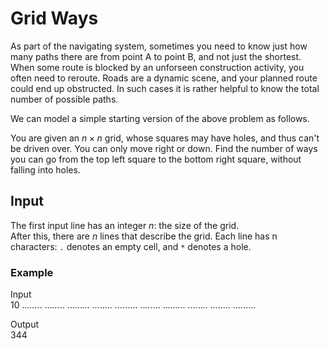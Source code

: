 # Grid Ways

As part of the navigating system, sometimes you need to know just how many paths there are from point A to point B, and not just the shortest. When some route is blocked by an unforseen construction activity, you often need to reroute. Roads are a dynamic scene, and your planned route could end up obstructed. In such cases it is rather helpful to know the total number of possible paths.

We can model a simple starting version of the above problem as follows.

You are given an $n\times n$ grid, whose squares may have holes, and thus can't be driven over. You can only move right or down.
Find the number of ways you can go from the top left square to the bottom right square, without falling into holes.

## Input

The first input line has an integer $n$: the size of the grid.  
After this, there are $n$ lines that describe the grid. Each line has n characters: `.` denotes an empty cell, and `*` denotes a hole.  

### Example

Input  
10
.*......*.
...*...*..
......*...
...*.*....
....*.....
..*..*....
..*.......
....*..*..
*........*
....*.....  

Output  
344
